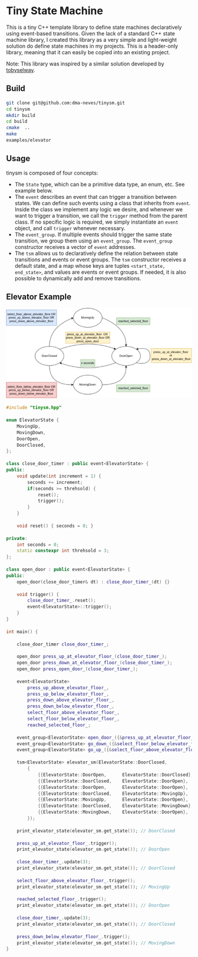 # Tiny State Machine

This is a tiny C++ template library to define state machines declaratively using event-based transitions. Given the lack of a standard C++ state machine library, I created this library as a very simple and light-weight solution do define state machines in my projects. This is a header-only library, meaning that it can easily be copied into an existing project.

Note: This library was inspired by a similar solution developed by [tobyselway](https://github.com/tobyselway).

## Build

```bash
git clone git@github.com:dma-neves/tinysm.git
cd tinysm
mkdir build
cd build
cmake  ..
make
examples/elevator
```

## Usage

tinysm is composed of four concepts:

- The `State` type, which can be a primitive data type, an enum, etc. See example below.
- The `event` describes an event that can trigger a transition between states. We can define such events using a class that inherits from `event`. Inside the class we implement any logic we desire, and whenever we want to trigger a transition, we call the `trigger` method from the parent class. If no specific logic is required, we simply instantiate an `event` object, and call `trigger` whenever necessary.
- The `event_group`. If multiple events should trigger the same state transition, we group them using an `event_group`. The `event_group` constructor receives a vector of `event` addresses.
- The `tsm` allows us to declaratively define the relation between state transitions and events or event groups. The `tsm` constructor receives a default state, and a map whose keys are tuples `<start_state, end_state>`, and values are events or event groups. If needed, it is also possible to dynamically add and remove transitions.

## Elevator Example

![alt text](other/elevator_resize.png)


```c++
#include "tinysm.hpp"

enum ElevatorState {
    MovingUp,
    MovingDown,
    DoorOpen,
    DoorClosed,
};

class close_door_timer : public event<ElevatorState> {
public:
    void update(int increment = 1) {
        seconds += increment;
        if(seconds >= threhsold) {
            reset();
            trigger();
        }
    }

    void reset() { seconds = 0; }
    
private:
    int seconds = 0;
    static constexpr int threhsold = 3;
};

class open_door : public event<ElevatorState> {
public:
    open_door(close_door_timer& dt) : close_door_timer_(dt) {}
    
    void trigger() {
        close_door_timer_.reset();
        event<ElevatorState>::trigger();
    }
}

int main() {

    close_door_timer close_door_timer_;

    open_door press_up_at_elevator_floor_(close_door_timer_);
    open_door press_down_at_elevator_floor_(close_door_timer_);
    open_door press_open_door_(close_door_timer_);

    event<ElevatorState> 
        press_up_above_elevator_floor_,
        press_up_below_elevator_floor_,
        press_down_above_elevator_floor_,
        press_down_below_elevator_floor_,
        select_floor_above_elevator_floor_,
        select_floor_below_elevator_floor_,
        reached_selected_floor_;

    event_group<ElevatorState> open_door_({&press_up_at_elevator_floor_, &press_down_at_elevator_floor_, &press_open_door_});
    event_group<ElevatorState> go_down_({&select_floor_below_elevator_floor_, &press_up_below_elevator_floor_, &press_down_below_elevator_floor_});
    event_group<ElevatorState> go_up_({&select_floor_above_elevator_floor_, &press_up_above_elevator_floor_, &press_down_above_elevator_floor_});

    tsm<ElevatorState> elevator_sm(ElevatorState::DoorClosed, 
        {
            {{ElevatorState::DoorOpen,      ElevatorState::DoorClosed}, close_door_timer_},
            {{ElevatorState::DoorClosed,    ElevatorState::DoorOpen},   open_door_},
            {{ElevatorState::DoorOpen,      ElevatorState::DoorOpen},   open_door_},
            {{ElevatorState::DoorClosed,    ElevatorState::MovingUp},   go_up_},
            {{ElevatorState::MovingUp,      ElevatorState::DoorOpen},   reached_selected_floor_},
            {{ElevatorState::DoorClosed,    ElevatorState::MovingDown}, go_down_},
            {{ElevatorState::MovingDown,    ElevatorState::DoorOpen},   reached_selected_floor_},
        });

    print_elevator_state(elevator_sm.get_state()); // DoorClosed

    press_up_at_elevator_floor_.trigger();
    print_elevator_state(elevator_sm.get_state()); // DoorOpen

    close_door_timer_.update(3); 
    print_elevator_state(elevator_sm.get_state()); // DoorClosed

    select_floor_above_elevator_floor_.trigger();
    print_elevator_state(elevator_sm.get_state()); // MovingUp

    reached_selected_floor_.trigger();
    print_elevator_state(elevator_sm.get_state()); // DoorOpen

    close_door_timer_.update(3);
    print_elevator_state(elevator_sm.get_state()); // DoorClosed

    press_down_below_elevator_floor_.trigger();
    print_elevator_state(elevator_sm.get_state()); // MovingDown
}

```